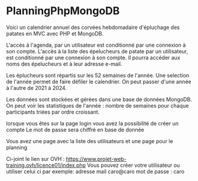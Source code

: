 # PlanningPhpMongoDB
Voici un calendrier annuel des corvées hebdomadaire d'épluchage des patates en MVC avec PHP et MongoDB.

L'accès à l'agenda, par un utilisateur est conditionné par une connexion à son compte.
L'accès à la liste des épelucheurs de patate par un utilisateur, est conditionné par une connexion à son compte. Il pourra accéder aux noms des épelucheurs et à leur adresse e-mail.

Les éplucheurs sont répartis sur les 52 semaines de l'année.
Une selection de l'année permet de faire défiler le calendrier. On peut passer d'une année à l'autre de 2021 à 2024.

Les données sont stockées et gérées dans une base de données MongoDB.
On peut voir les statistiques de l'année : nombre de semaines pour chaque participants triées par ordre croissant.

lorsque vous êtes sur la page login vous avez la possibilité de créer un compte
Le mot de passe sera chiffré en base de donnée

Vous avez une page avec la liste des utilisateurs et une page pour le planning

Ci-joint le lien sur OVH : https://www.projet-web-training.ovh/licence01/index.php Vous pouvez créer votre utilisateur ou utiliser celui ci par exemple: adresse mail caro@caro mot de passe : caro
